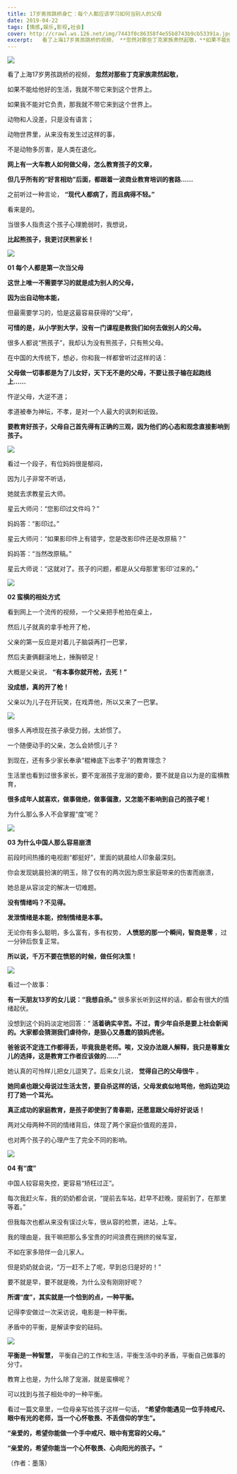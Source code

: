 ```yaml
---
title: 17岁男孩跳桥身亡：每个人都应该学习如何当别人的父母
date: 2019-04-22
tags: [情感,娱乐,影视,社会]
cover: http://crawl.ws.126.net/img/7443f0c86358f4e55b8743b9cb53391a.jpg
excerpt:   看了上海17岁男孩跳桥的视频， **忽然对那些丁克家族肃然起敬，**如果不能给他好的生活，
---
```

![](http://crawl.ws.126.net/img/7443f0c86358f4e55b8743b9cb53391a.jpg)  

看了上海17岁男孩跳桥的视频， **忽然对那些丁克家族肃然起敬，**

如果不能给他好的生活，我就不带它来到这个世界上。

如果我不能对它负责，那我就不带它来到这个世界上。

动物和人没差，只是没有语言；

动物世界里，从来没有发生过这样的事，

不是动物多厉害，是人类在退化。

**网上有一大车教人如何做父母，怎么教育孩子的文章，**

**但几乎所有的“好言相劝”后面，都跟着一波商业教育培训的套路......**

之前听过一种言论， **“现代人都病了，而且病得不轻。”**

看来是的。

当很多人指责这个孩子心理脆弱时，我想说，

**比起熊孩子，我更讨厌熊家长！**

![](http://crawl.ws.126.net/img/e74d313a0f4312e5299be02b91399c6e.jpg)  

**01 每个人都是第一次当父母**

**这世上唯一不需要学习的就是成为别人的父母，**

**因为出自动物本能，**

但最需要学习的，恰是这最容易获得的“父母”，

**可惜的是，从小学到大学，没有一门课程是教我们如何去做别人的父母。**

很多人都说“熊孩子”，我却认为没有熊孩子，只有熊父母。

在中国的大传统下，想必，你和我一样都曾听过这样的话：

**父母做一切事都是为了儿女好，天下无不是的父母，不要让孩子输在起跑线上……**

忤逆父母，大逆不道；

孝道被奉为神坛，不孝，是对一个人最大的讽刺和诋毁。

**要教育好孩子，父母自己首先得有正确的三观，因为他们的心态和观念直接影响到孩子。**

![](http://crawl.ws.126.net/img/7586bc8305fd76ef60f8dacfd9133efd.jpg)  

看过一个段子，有位妈妈很是郁闷，

因为儿子非常不听话，

她就去求教星云大师。

星云大师问：“您影印过文件吗？”

妈妈答：“影印过。”

星云大师问：“如果影印件上有错字，您是改影印件还是改原稿？”

妈妈答：“当然改原稿。”

星云大师说：“这就对了。孩子的问题，都是从父母那里‘影印’过来的。”

![](http://crawl.ws.126.net/img/5c0f61b64fe1741b3bb35f29d73d2585.jpg)  

**02 蛮横的相处方式**

看到网上一个流传的视频，一个父亲把手枪拍在桌上，

然后儿子就真的拿手枪开了枪，

父亲的第一反应是对着儿子脑袋再打一巴掌，

然后夫妻俩翻滚地上，捶胸顿足！

大概是父亲说， **“有本事你就开枪，去死！”**

**没成想，真的开了枪！**

父亲以为儿子在开玩笑，在戏弄他，所以又来了一巴掌。

![](http://crawl.ws.126.net/img/b35be97ff9011846fa0bfb0fc1f7d961.jpg)  

很多人再喷现在孩子承受力弱，太娇惯了。

一个随便动手的父亲，怎么会娇惯儿子？

到现在，还有多少家长奉承“棍棒底下出孝子”的教育理念？

生活里也看到过很多家长，要不宠溺孩子宠溺的要命，要不就是自以为是的蛮横教育，

**很多成年人就喜欢，做事做绝，做事偏激，又怎能不影响到自己的孩子呢！**

为什么那么多人不会掌握“度”呢？

![](http://crawl.ws.126.net/img/e516ca4902af4638075dddd85c74b60c.jpg)  

**03 为什么中国人那么容易崩溃**

前段时间热播的电视剧“都挺好”，里面的姚晨给人印象最深刻。

你会发现姚晨扮演的明玉，除了仅有的两次因为原生家庭带来的伤害而崩溃，

她总是从容淡定的解决一切难题。

**没有情绪吗？不见得。**

**发泄情绪是本能，控制情绪是本事。**

无论你有多么聪明，多么富有，多有权势， **人愤怒的那一个瞬间，智商是零** ，过一分钟后恢复正常。

**所以说，千万不要在愤怒的时候，做任何决策！**

![](http://crawl.ws.126.net/img/a36abb4119577e2aa77cae991ac5ccc2.jpg)  

看过一个故事：

**有一天朋友13岁的女儿说：“我想自杀。”** 很多家长听到这样的话，都会有很大的情绪起伏。

没想到这个妈妈淡定地回答：“ **活着确实辛苦。不过，青少年自杀是要上社会新闻的。大家都会猜测我们虐待你，是狠心又愚蠢的狼妈虎爸。**

**爸爸说不定连工作都得丢，毕竟我是老师。唉，又没办法跟人解释，我只是尊重女儿的选择，这是教育工作者应该做的……”**

她认真的可怜样儿把女儿逗笑了。后来女儿说， **觉得自己的父母很牛** 。

**她同桌也跟父母说过生活太苦，要自杀这样的话，父母发疯似地骂他，他妈边哭边打了她一个耳光。**

**真正成功的家庭教育，是孩子即使到了青春期，还愿意跟父母好好说话！**

两对父母两种不同的情绪背后，体现了两个家庭价值观的差异，

也对两个孩子的心理产生了完全不同的影响。

![](http://crawl.ws.126.net/img/c58a8e6e95401d226f9e9cab43eaf7ea.jpg)  

**04 有“度”**

中国人较容易失控，更容易“矫枉过正”。

每次我赶火车，我的奶奶都会说，“提前去车站，赶早不赶晚，提前到了，在那里等着。”

但我每次也都从来没有误过火车，很从容的检票，进站，上车。

我的理由是，我干嘛把那么多宝贵的时间浪费在拥挤的候车室，

不如在家多陪伴一会儿家人。

但是奶奶就会说，“万一赶不上了呢，早到总归是好的！”

要不就是早，要不就是晚，为什么没有刚刚好呢？

**所谓“度”，其实就是一个恰到的点，一种平衡。**

记得李安做过一次采访说，电影是一种平衡。

矛盾中的平衡，是解读李安的砝码。

![](http://crawl.ws.126.net/img/3499d81b2271b959b2e3961b77697d01.jpg)  

**平衡是一种智慧，** 平衡自己的工作和生活，平衡生活中的矛盾，平衡自己做事的分寸。

教育上也是，为什么除了宠溺，就是蛮横呢？

可以找到与孩子相处中的一种平衡。

看过一篇文章里，一位母亲写给孩子这样一句话， **“希望你能遇见一位手持戒尺、眼中有光的老师，当一个心怀敬畏、不丢信仰的学生”。**

**“亲爱的，希望你能做一个手中戒尺、眼中有宽容的父母。”**

**“亲爱的，希望你能当一个心怀敬畏、心向阳光的孩子。“**

（作者：墨落）

